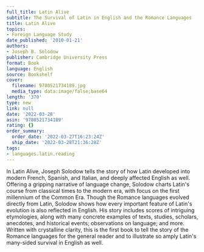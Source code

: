 ```yaml
---
full_title: Latin Alive
subtitle: The Survival of Latin in English and the Romance Languages
title: Latin Alive
topics:
- Foreign Language Study
date_published: '2010-01-21'
authors:
- Joseph B. Solodow
publisher: Cambridge University Press
format: Book
language: English
source: Bookshelf
cover:
  filename: 9780521734189.jpg
  media_type: data:image/false;base64
length: '370'
type: new
link: null
date: '2022-03-28'
asin: '9780521734189'
rating: {}
order_summary:
  order_date: '2022-03-27T16:23:24Z'
  ship_date: '2022-03-28T21:36:28Z'
tags:
- languages.latin.reading
---
```

In Latin Alive, Joseph Solodow tells the story of how Latin developed into modern French, Spanish, and Italian, and deeply affected English as well. Offering a gripping narrative of language change, Solodow charts Latin's course from classical times to the modern era, with focus on the first millennium of the Common Era. Though the Romance languages evolved directly from Latin, Solodow shows how every important feature of Latin's evolution is also reflected in English. His story includes scores of intriguing etymologies, along with many concrete examples of texts, studies, scholars, anecdotes, and historical events; observations on language; and more. Written with crystalline clarity, this is the first book to tell the story of the Romance languages for the general reader and to illustrate so amply Latin's many-sided survival in English as well.
